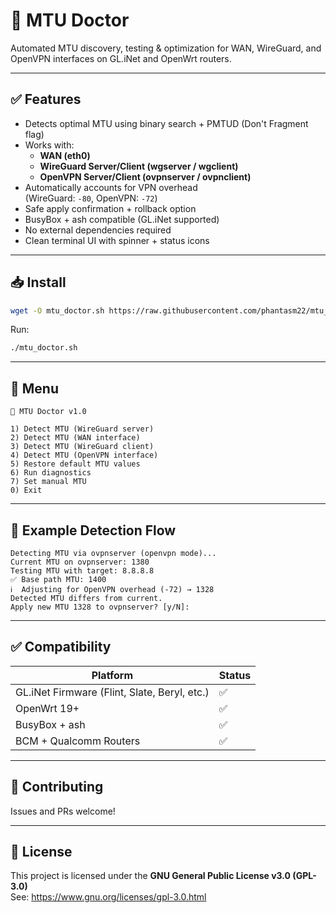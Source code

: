 # 📡 MTU Doctor

Automated MTU discovery, testing & optimization for WAN, WireGuard, and OpenVPN interfaces on GL.iNet and OpenWrt routers.

---

## ✅ Features

- Detects optimal MTU using binary search + PMTUD (Don't Fragment flag)
- Works with:
  - **WAN (eth0)**
  - **WireGuard Server/Client (wgserver / wgclient)**
  - **OpenVPN Server/Client (ovpnserver / ovpnclient)**
- Automatically accounts for VPN overhead  
  (WireGuard: `-80`, OpenVPN: `-72`)
- Safe apply confirmation + rollback option
- BusyBox + ash compatible (GL.iNet supported)
- No external dependencies required
- Clean terminal UI with spinner + status icons

---

## 📥 Install

~~~sh
wget -O mtu_doctor.sh https://raw.githubusercontent.com/phantasm22/mtu_doctor/main/mtu_doctor.sh && chmod +x mtu_doctor.sh
~~~

Run:

~~~sh
./mtu_doctor.sh
~~~

---

## 📌 Menu

~~~
📡 MTU Doctor v1.0

1) Detect MTU (WireGuard server)
2) Detect MTU (WAN interface)
3) Detect MTU (WireGuard client)
4) Detect MTU (OpenVPN interface)
5) Restore default MTU values
6) Run diagnostics
7) Set manual MTU
0) Exit
~~~

---

## 🧪 Example Detection Flow

~~~
Detecting MTU via ovpnserver (openvpn mode)...
Current MTU on ovpnserver: 1380
Testing MTU with target: 8.8.8.8
✅ Base path MTU: 1400
ℹ️  Adjusting for OpenVPN overhead (-72) → 1328
Detected MTU differs from current.
Apply new MTU 1328 to ovpnserver? [y/N]:
~~~

---

## ✅ Compatibility

| Platform | Status |
|----------|--------|
| GL.iNet Firmware (Flint, Slate, Beryl, etc.) | ✅ |
| OpenWrt 19+ | ✅ |
| BusyBox + ash | ✅ |
| BCM + Qualcomm Routers | ✅ |

---

## 🤝 Contributing

Issues and PRs welcome!

---

## 📜 License

This project is licensed under the **GNU General Public License v3.0 (GPL-3.0)**  
See: https://www.gnu.org/licenses/gpl-3.0.html

